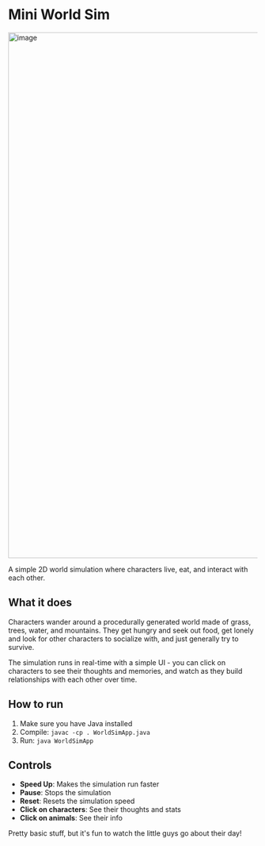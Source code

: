 # Mini World Sim

<img width="995" height="1060" alt="image" src="https://github.com/user-attachments/assets/e12b46d3-9220-4994-a88c-268d74ae13c7" />

A simple 2D world simulation where characters live, eat, and interact with each other.

## What it does

Characters wander around a procedurally generated world made of grass, trees, water, and mountains. They get hungry and seek out food, get lonely and look for other characters to socialize with, and just generally try to survive.

The simulation runs in real-time with a simple UI - you can click on characters to see their thoughts and memories, and watch as they build relationships with each other over time.

## How to run

1. Make sure you have Java installed
2. Compile: `javac -cp . WorldSimApp.java`
3. Run: `java WorldSimApp`

## Controls

- **Speed Up**: Makes the simulation run faster
- **Pause**: Stops the simulation
- **Reset**: Resets the simulation speed
- **Click on characters**: See their thoughts and stats
- **Click on animals**: See their info

Pretty basic stuff, but it's fun to watch the little guys go about their day!
